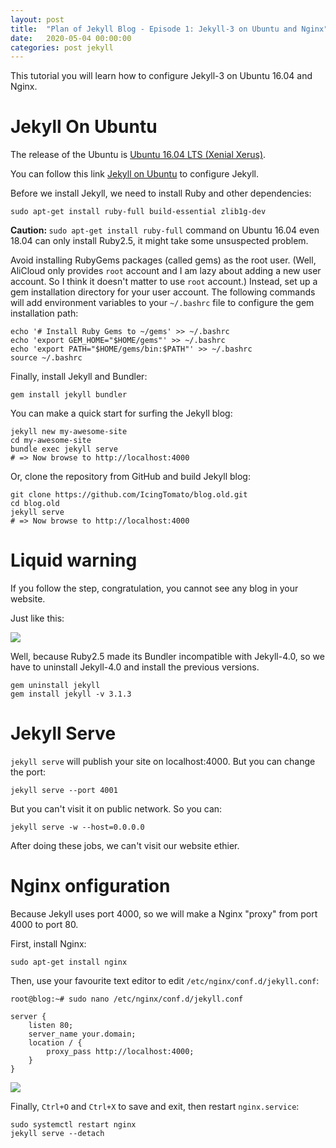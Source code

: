 ```yaml
---
layout: post
title:  "Plan of Jekyll Blog - Episode 1: Jekyll-3 on Ubuntu and Nginx"
date:   2020-05-04 00:00:00
categories: post jekyll
---
```


This tutorial you will learn how to configure Jekyll-3 on Ubuntu 16.04 and Nginx.

<!--more-->

# Jekyll On Ubuntu

The release of the Ubuntu is [Ubuntu 16.04 LTS (Xenial Xerus)](https://ubuntu.com/16-04).

You can follow this link [Jekyll on Ubuntu](https://jekyllrb.com/docs/installation/ubuntu/) to configure Jekyll.

Before we install Jekyll, we need to install Ruby and other dependencies:

```shell
sudo apt-get install ruby-full build-essential zlib1g-dev
```

<strong>Caution: </strong>`sudo apt-get install ruby-full` command on Ubuntu 16.04 even 18.04 can only install Ruby2.5, it might take some unsuspected problem.

Avoid installing RubyGems packages (called gems) as the root user. (Well, AliCloud only provides `root` account and I am lazy about adding a new user account. So I think it doesn't matter to use `root` account.) Instead, set up a gem installation directory for your user account. The following commands will add environment variables to your `~/.bashrc` file to configure the gem installation path:

```shell
echo '# Install Ruby Gems to ~/gems' >> ~/.bashrc
echo 'export GEM_HOME="$HOME/gems"' >> ~/.bashrc
echo 'export PATH="$HOME/gems/bin:$PATH"' >> ~/.bashrc
source ~/.bashrc
```

Finally, install Jekyll and Bundler:

```shell
gem install jekyll bundler
```

You can make a quick start for surfing the Jekyll blog:

```shell
jekyll new my-awesome-site
cd my-awesome-site
bundle exec jekyll serve
# => Now browse to http://localhost:4000
```

Or, clone the repository from GitHub and build Jekyll blog:

```shell
git clone https://github.com/IcingTomato/blog.old.git
cd blog.old
jekyll serve
# => Now browse to http://localhost:4000
```

# Liquid warning

If you follow the step, congratulation, you cannot see any blog in your website.

Just like this:

![](http://icing.fun/img/post/2020/05/04/unsuspected_error.jpg)

Well, because Ruby2.5 made its Bundler incompatible with Jekyll-4.0, so we have to uninstall Jekyll-4.0 and install the previous versions.

```shell
gem uninstall jekyll
gem install jekyll -v 3.1.3
```

# Jekyll Serve

`jekyll serve` will publish your site on localhost:4000. But you can change the port:

```shell
jekyll serve --port 4001
```

But you can't visit it on public network. So you can:

```shell
jekyll serve -w --host=0.0.0.0
```

After doing these jobs, we can't visit our website ethier.

# Nginx onfiguration

Because Jekyll uses port 4000, so we will make a Nginx "proxy" from port 4000 to port 80.

First, install Nginx:

```shell
sudo apt-get install nginx
```

Then, use your favourite text editor to edit `/etc/nginx/conf.d/jekyll.conf`:

```shell
root@blog:~# sudo nano /etc/nginx/conf.d/jekyll.conf

server {
    listen 80;
    server_name your.domain;
    location / {
        proxy_pass http://localhost:4000;
    }
}
```

![](http://icing.fun/img/post/2020/05/04/your_domain.jpg)

Finally, `Ctrl+O` and `Ctrl+X` to save and exit, then restart `nginx.service`:

```shell
sudo systemctl restart nginx
jekyll serve --detach
```
